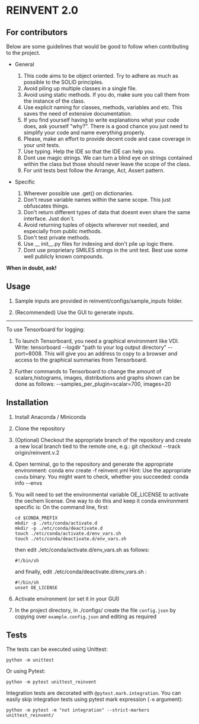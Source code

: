 REINVENT 2.0
=======================================================================================

For contributors
-----
Below are some guidelines that would be good to follow when contributing
to the project. 

* General 
    1. This code aims to be object oriented. Try to adhere as much as possible to the
     SOLID principles.
    2. Avoid piling up multiple classes in a single file.
    3. Avoid using static methods. If you do, make sure you call them from the instance of
     the class.
    4. Use explicit naming for classes, methods, variables and etc. This saves the need of
     extensive documentation.
    5. If you find yourself having to write explanations what your code does, ask yourself 
    "why?". There is a good chance you just need to simplify your code and name everything 
    properly.
    6. Please, make an effort to provide decent code and case coverage in your unit tests.
    7. Use typing. Help the IDE so that the IDE can help you.
    8. Dont use magic strings. We can turn a blind eye on strings contained within the 
    class but those should never leave the scope of the class.
    9. For unit tests best follow the Arrange, Act, Assert pattern.

* Specific
    1. Wherever possible use .get() on dictionaries.
    2. Don't reuse variable names within the same scope. This just obfuscates things.
    3. Don't return different types of data that doesnt even share the same interface.
    Just don`t.
    4. Avoid returning tuples of objects wherever not needed, and especially from 
    public methods.
    5. Don't test private methods.
    6. Use __ init__.py files for indexing and don't pile up logic there.
    7. Dont use proprietary SMILES strings in the unit test. Best use some well publicly
    known compounds.


__When in doubt, ask!__

Usage
-----

1. Sample inputs are provided in reinvent/configs/sample_inputs folder.

2. (Recommended) Use the GUI to generate inputs.

-------------------------------------------------
To use Tensorboard for logging:

   1. To launch Tensorboard, you need a graphical environment like VDI. Write:
       tensorboard --logdir "path to your log output directory" --port=8008.
       This will give you an address to copy to a browser and access to the graphical summaries from Tensorboard.

   2. Further commands to Tensorboard to change the amount of scalars,histograms, images, distributions and graphs shown
        can be done as follows:
        --samples_per_plugin=scalar=700, images=20

Installation
-----

1. Install Anaconda / Miniconda
2. Clone the repository
3. (Optional) Checkout the appropriate branch of the repository and create a new local branch tied to the remote one, e.g.:
    git checkout --track origin/reinvent.v.2
4. Open terminal, go to the repository and generate the appropriate environment:
    conda env create -f reinvent.yml
   Hint: Use the appropriate `conda` binary. You might want to check, whether you succeeded:
    conda info --envs
5. You will need to set the environmental variable OE_LICENSE to activate the oechem license. One way to do this and keep it conda environment specific is:
   On the command line, first:

       cd $CONDA_PREFIX
       mkdir -p ./etc/conda/activate.d
       mkdir -p ./etc/conda/deactivate.d
       touch ./etc/conda/activate.d/env_vars.sh
       touch ./etc/conda/deactivate.d/env_vars.sh

   then edit ./etc/conda/activate.d/env_vars.sh as follows:

       #!/bin/sh


   and finally, edit ./etc/conda/deactivate.d/env_vars.sh :

       #!/bin/sh
       unset OE_LICENSE
6. Activate environment (or set it in your GUI)
7. In the project directory, in ./configs/ create the file `config.json` by copying over `example.config.json` and editing as required


Tests
-----
The tests can be executed using Unittest:
```
python -m unittest
```

Or using Pytest:
```
python -m pytest unittest_reinvent
```

Integration tests are decorated with `@pytest.mark.integration`. You can easily skip integration tests using pytest mark expression (`-m` argument):
```
python -m pytest -m "not integration" --strict-markers unittest_reinvent/
```
